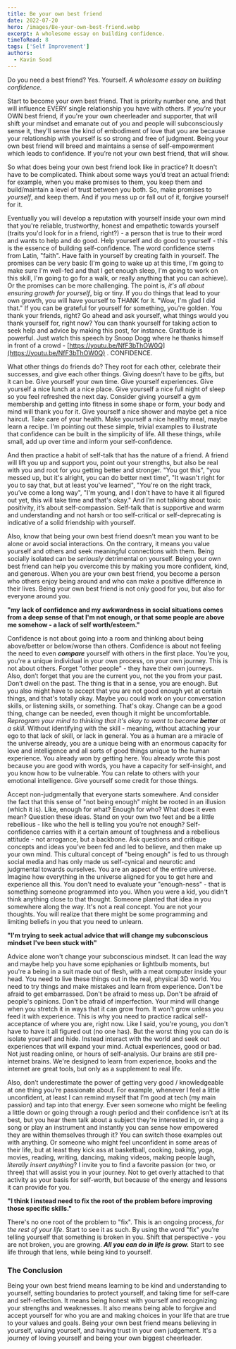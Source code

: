 ```yaml
---
title: Be your own best friend
date: 2022-07-20
hero: /images/Be-your-own-best-friend.webp
excerpt: A wholesome essay on building confidence.
timeToRead: 8
tags: ['Self Improvement']
authors:
  - Kavin Sood
---
```


Do you need a best friend? Yes. Yourself. *A wholesome essay on building confidence.*  

Start to become your own best friend. That is priority number one, and that will influence EVERY single relationship you have with others. If _you're_ your OWN best friend, if you're your own cheerleader and supporter, that will shift your mindset and emanate out of you and people will subconsciously sense it, they'll sense the kind of embodiment of love that you are because your relationship with yourself is so strong and free of judgment. Being your own best friend will breed and maintains a sense of self-empowerment which leads to confidence. If you’re not your own best friend, that will show.  

So what does being your own best friend look like in practice? It doesn't have to be complicated. Think about some ways you’d treat an actual friend: for example, when you make promises to them, you keep them and build/maintain a level of trust between you both. So, make promises to _yourself_, and keep them. And if you mess up or fall out of it, forgive yourself for it.  

Eventually you will develop a reputation with yourself inside your own mind that you're reliable, trustworthy, honest and empathetic towards yourself (traits you'd look for in a friend, right?) - a person that is true to their word and wants to help and do good. Help yourself and do good to yourself - this is the essence of building self-confidence. The word confidence stems from Latin, "faith". Have faith in yourself by creating faith in yourself. The promises can be very basic (I'm going to wake up at this time, I'm going to make sure I'm well-fed and that I get enough sleep, I'm going to work on this skill, I'm going to go for a walk, or really anything that you can achieve). Or the promises can be more challenging. The point is, _it's all about ensuring growth for yourself_, big or tiny. If you do things that lead to your own growth, you will have yourself to THANK for it. "Wow, I'm glad I did that." If you can be grateful for yourself for something, you're golden. You thank your friends, right? Go ahead and ask yourself, what things would you thank yourself for, right now? You can thank yourself for taking action to seek help and advice by making this post, for instance. Gratitude is powerful. Just watch this speech by Snoop Dogg where he thanks himself in front of a crowd - [https://youtu.be/NfF3bThOW0Q](https://youtu.be/NfF3bThOW0Q) . CONFIDENCE.  

What other things do friends do? They root for each other, celebrate their successes, and give each other things. Giving doesn't have to be gifts, but it can be. Give yourself your own time. Give yourself experiences. Give yourself a nice lunch at a nice place. Give yourself a nice full night of sleep so you feel refreshed the next day. Consider giving yourself a gym membership and getting into fitness in some shape or form, your body and mind will thank you for it. Give yourself a nice shower and maybe get a nice haircut. Take care of your health. Make yourself a nice healthy meal, maybe learn a recipe. I'm pointing out these simple, trivial examples to illustrate that confidence can be built in the simplicity of life. All these things, while small, add up over time and inform your self-confidence.  

And then practice a habit of self-talk that has the nature of a friend. A friend will lift you up and support you, point out your strengths, but also be real with you and root for you getting better and stronger. "You got this", "you messed up, but it's alright, you can do better next time", "It wasn't right for you to say that, but at least you've learned", "You're on the right track, you’ve come a long way", "I'm young, and I don't have to have it all figured out yet, this will take time and that's okay." And I’m not talking about toxic positivity, it’s about self-compassion. Self-talk that is supportive and warm and understanding and not harsh or too self-critical or self-deprecating is indicative of a solid friendship with yourself.  

Also, know that being your own best friend doesn't mean you want to be alone or avoid social interactions. On the contrary, it means you value yourself and others and seek meaningful connections with them. Being socially isolated can be *seriously* detrimental on yourself. Being your own best friend can help you overcome this by making you more confident, kind, and generous. When you are your own best friend, you become a person who others enjoy being around and who can make a positive difference in their lives. Being your own best friend is not only good for you, but also for everyone around you.

**"my lack of confidence and my awkwardness in social situations comes from a deep sense of that I'm not enough, or that some people are above me somehow - a lack of self worth/esteem."**  

Confidence is not about going into a room and thinking about being above/better or below/worse than others. Confidence is about not feeling the need to even _**compare**_ yourself with others in the first place. You're you, you're a unique individual in your own process, on your own journey. This is not about others. Forget "other people" - they have their own journeys. Also, don’t forget that you are the current you, not the you from your past. Don’t dwell on the past. The thing is that in a sense, you are enough. But you also might have to accept that you are not good enough yet at certain things, and that's totally okay. Maybe you could work on your conversation skills, or listening skills, or something. That's okay. Change can be a good thing, change can be needed, even though it might be uncomfortable. _Reprogram your mind to thinking that it's okay to want to become_ _**better**_ _at a skill._ Without identifying with the skill - meaning, without attaching your ego to that lack of skill, or lack in general. You as a human are a miracle of the universe already, you are a unique being with an enormous capacity for love and intelligence and all sorts of good things unique to the human experience. You already won by getting here. You already wrote this post because you are good with words, you have a capacity for self-insight, and you know how to be vulnerable. You can relate to others with your emotional intelligence. Give yourself some credit for those things.  

Accept non-judgmentally that everyone starts somewhere. And consider the fact that this sense of "not being enough" might be rooted in an illusion (which it is). Like, enough for what? Enough for who? What does it even mean? Question these ideas. Stand on your own two feet and be a little rebellious - like who the hell is telling you you’re not enough? Self-confidence carries with it a certain amount of toughness and a rebellious attitude - not arrogance, but a backbone. Ask questions and critique concepts and ideas you’ve been fed and led to believe, and then make up your own mind. This cultural concept of "being enough" is fed to us through social media and has only made us self-cynical and neurotic and judgmental towards ourselves. You are an aspect of the entire universe. Imagine how everything in the universe aligned for you to get here and experience all this. You don't need to evaluate your "enough-ness" - that is something someone programmed into you. When you were a kid, you didn't think anything close to that thought. Someone planted that idea in you somewhere along the way. It's not a real concept. You are not your thoughts. You will realize that there might be some programming and limiting beliefs in you that you need to unlearn.  

**"I'm trying to seek actual advice that will change my subconscious mindset I've been stuck with"**  

Advice alone won't change your subconscious mindset. It can lead the way and maybe help you have some epiphanies or lightbulb moments, but you're a being in a suit made out of flesh, with a meat computer inside your head. You need to live these things out in the real, physical 3D world. You need to try things and make mistakes and learn from experience. Don't be afraid to get embarrassed. Don't be afraid to mess up. Don't be afraid of people's opinions. Don't be afraid of imperfection. Your mind will change when you stretch it in ways that it can grow from. It won't grow unless you feed it with experience. This is why you need to practice radical self-acceptance of where you are, right now. Like I said, you're young, you don't have to have it all figured out (no one has). But the worst thing you can do is isolate yourself and hide. Instead interact with the world and seek out experiences that will expand your mind. Actual experiences, good or bad. Not just reading online, or hours of self-analysis. Our brains are still pre-internet brains. We're designed to learn from experience, books and the internet are great tools, but only as a supplement to real life.  

Also, don’t underestimate the power of getting very good / knowledgeable at one thing you’re passionate about. For example, whenever I feel a little unconfident, at least I can remind myself that I’m good at tech (my main passion) and tap into that energy. Ever seen someone who might be feeling a little down or going through a rough period and their confidence isn't at its best, but you hear them talk about a subject they're interested in, or sing a song or play an instrument and instantly you can sense how empowered they are within themselves through it? You can switch those examples out with anything. Or someone who might feel unconfident in some areas of their life, but at least they kick ass at basketball, cooking, baking, yoga, movies, reading, writing, dancing, making videos, making people laugh, _literally insert anything_? I invite you to find a favorite passion (or two, or three) that will assist you in your journey. Not to get overly attached to that activity as your basis for self-worth, but because of the energy and lessons it can provide for you.  

**"I think I instead need to fix the root of the problem before improving those specific skills."**  

There's no one root of the problem to "fix". This is an ongoing process, _for the rest of your life_. Start to see it as such. By using the word "fix" you’re telling yourself that something is broken in you. Shift that perspective - you are not broken, you are growing. _**All you can do in life is grow.**_ Start to see life through that lens, while being kind to yourself.

### The Conclusion

Being your own best friend means learning to be kind and understanding to yourself, setting boundaries to protect yourself, and taking time for self-care and self-reflection. It means being honest with yourself and recognizing your strengths and weaknesses. It also means being able to forgive and accept yourself for who you are and making choices in your life that are true to your values and goals. Being your own best friend means believing in yourself, valuing yourself, and having trust in your own judgement. It's a journey of loving yourself and being your own biggest cheerleader.